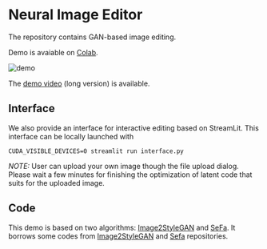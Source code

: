 # Neural Image Editor

The repository contains GAN-based image editing.

Demo is avaiable on [Colab](https://colab.research.google.com/github/raven38/image_edit/blob/master/image_edit_demo.ipynb).

![demo](./demo.gif)

The [demo video](https://drive.google.com/file/d/1OfDFguZtf4cNcJ32FRNmeW1Aq3IDNN2S/view?usp=sharing) (long version) is available. 

## Interface

We also provide an interface for interactive editing based on StreamLit. This interface can be locally launched with 
```
CUDA_VISIBLE_DEVICES=0 streamlit run interface.py
```

*NOTE:* User can upload your own image though the file upload
dialog. Please wait a few minutes for finishing the optimization of
latent code that suits for the uploaded image.


## Code

This demo is based on two algorithms: [Image2StyleGAN](https://arxiv.org/abs/1904.03189) and [SeFa](https://genforce.github.io/sefa/).
It borrows some codes from [Image2StyleGAN](https://github.com/pacifinapacific/StyleGAN_LatentEditor) and [Sefa](https://github.com/genforce/sefa) repositories.
